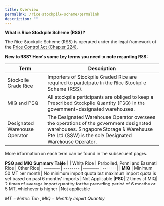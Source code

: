 ```yaml
---
title: Overview
permalink: /rice-stockpile-scheme/permalink
description: ""
---
```

**What is Rice Stockpile Scheme (RSS) ?**

The Rice Stockpile Scheme (RSS) is operated under the legal framework of the [Price Control Act (Chapter 224)](https://sso.agc.gov.sg/Act/PCA1950). 


**New to RSS? Here's some key terms you need to note regarding RSS:**

| Term | Description |
| -------- |-------- |
| Stockpile Grade Rice | Importers of Stockpile Graded Rice are required to participate in the Rice Stockpile Scheme (RSS). |
| MIQ and PSQ | All stockpile participants are obliged to keep a Prescribed Stockpile Quantity (PSQ) in the government-designated warehouses. |
| Designated Warehouse Operator |  The Designated Warehouse Operator oversees the operations of the government designated warehouses. Singapore Storage & Warehouse Pte Ltd (SSW) is the sole Designated Warehouse Operator. |

More information on each  term can be found in the subsequent pages. 

**PSQ and MIQ Summary Table**
|  | White Rice | Parboiled, Ponni and Basmati Rice | Other Rice| 
| -------- | -------- | -------- | -------|
| **MIQ** | Minimum 50 MT per month   | No minimum import quota but maximum import quota is set based on past 6 months' imports  | Not Applicable 
|**PSQ**| 2 times of MIQ| 2 times of average import quantity for the preceding period of 6 months or 5 MT, whichever is higher | Not applicable 

*MT = Metric Ton* ,  *MIQ = Monthly Import Quantity*